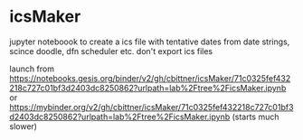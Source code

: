 # icsMaker

jupyter noteboook to create a ics file with tentative dates from date strings, scince doodle, dfn scheduler etc. don't export ics files

launch from
https://notebooks.gesis.org/binder/v2/gh/cbittner/icsMaker/71c0325fef432218c727c01bf3d2403dc8250862?urlpath=lab%2Ftree%2FicsMaker.ipynb
or
https://mybinder.org/v2/gh/cbittner/icsMaker/71c0325fef432218c727c01bf3d2403dc8250862?urlpath=lab%2Ftree%2FicsMaker.ipynb (starts much slower)
